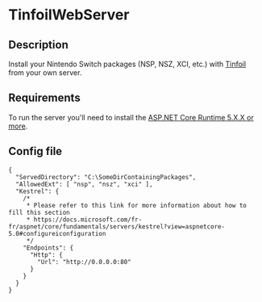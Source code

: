 # TinfoilWebServer

## Description
Install your Nintendo Switch packages (NSP, NSZ, XCI, etc.) with [Tinfoil](https://tinfoil.io/Download) from your own server.

## Requirements
To run the server you'll need to install the [ASP.NET Core Runtime 5.X.X or more](https://dotnet.microsoft.com/download/dotnet/5.0).

## Config file

```
{
  "ServedDirectory": "C:\SomeDirContainingPackages",
  "AllowedExt": [ "nsp", "nsz", "xci" ],
  "Kestrel": {
    /*
     * Please refer to this link for more information about how to fill this section
     * https://docs.microsoft.com/fr-fr/aspnet/core/fundamentals/servers/kestrel?view=aspnetcore-5.0#configureiconfiguration
     */
    "Endpoints": {
      "Http": {
        "Url": "http://0.0.0.0:80"
      }
    }
  }
}
```
